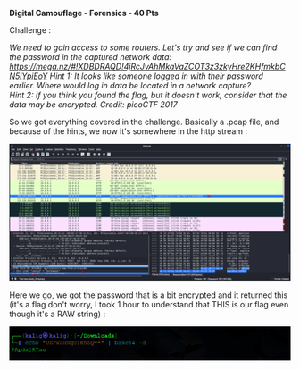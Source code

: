 **Digital Camouflage - Forensics - 40 Pts** 

Challenge :

*We need to gain access to some routers. Let's try and see if we can find the password in the captured network data: https://mega.nz/#!XDBDRAQD!4jRcJvAhMkaVaZCOT3z3zkyHre2KHfmkbCN5lYpiEoY Hint 1: It looks like someone logged in with their password earlier. Where would log in data be located in a network capture?<br /> Hint 2: If you think you found the flag, but it doesn't work, consider that the data may be encrypted.
Credit: picoCTF 2017*

So we got everything covered in the challenge. Basically a .pcap file, and because of the hints, we now it's somewhere in the http stream : 

![](https://github.com/Kaalig/CTFLearn-Writeups/blob/c03169b2bff35acd2a6acce7b4778ce534a4f173/images/Pasted%20image%2020250720210439.png)

Here we go, we got the password that is a bit encrypted and it returned this (it's a flag don't worry, I took 1 hour to understand that THIS is our flag even though it's a RAW string) :

![](https://github.com/Kaalig/CTFLearn-Writeups/blob/c03169b2bff35acd2a6acce7b4778ce534a4f173/images/Pasted%20image%2020250720211752.png)
